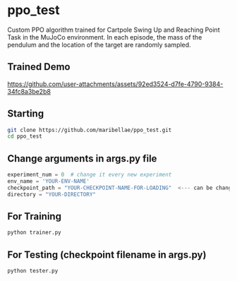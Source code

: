 # ppo_test
Custom PPO algorithm trained for Cartpole Swing Up and Reaching Point Task in the MuJoCo environment. In each episode, the mass of the pendulum and the location of the target are randomly sampled.

## Trained Demo
https://github.com/user-attachments/assets/92ed3524-d7fe-4790-9384-34fc8a3be2b8

## Starting
```bash
git clone https://github.com/maribellae/ppo_test.git
cd ppo_test
```

## Change arguments in args.py file
```python
experiment_num = 0  # change it every new experiment
env_name = 'YOUR-ENV-NAME'
checkpoint_path = "YOUR-CHECKPOINT-NAME-FOR-LOADING"  <--- can be changed to the path to trained_ppo.pth
directory = "YOUR-DIRECTORY"
```

## For Training
```bash
python trainer.py
```

## For Testing (checkpoint filename in args.py)
```bash
python tester.py
```
